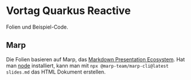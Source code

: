 # Vortag Quarkus Reactive

Folien und Beispiel-Code.

## Marp

Die Folien basieren auf Marp, das [Markdown Presentation Ecosystem](https://marp.app/). Hat man [node](https://nodejs.org) installiert, kann man mit `npx @marp-team/marp-cli@latest slides.md` das HTML Dokument erstellen.
